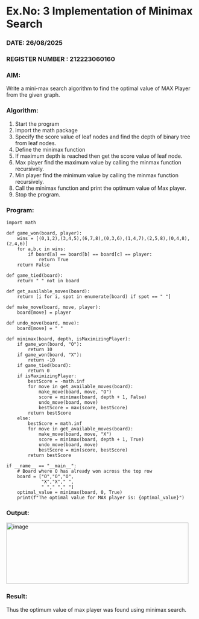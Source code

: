 # Ex.No: 3  Implementation of Minimax Search
### DATE:  26/08/2025                                                                          
### REGISTER NUMBER : 212223060160
### AIM: 
Write a mini-max search algorithm to find the optimal value of MAX Player from the given graph.
### Algorithm:
1. Start the program
2. import the math package
3. Specify the score value of leaf nodes and find the depth of binary tree from leaf nodes.
4. Define the minimax function
5. If maximum depth is reached then get the score value of leaf node.
6. Max player find the maximum value by calling the minmax function recursively.
7. Min player find the minimum value by calling the minmax function recursively.
8. Call the minimax function  and print the optimum value of Max player.
9. Stop the program. 

### Program:
```
import math

def game_won(board, player):
    wins = [(0,1,2),(3,4,5),(6,7,8),(0,3,6),(1,4,7),(2,5,8),(0,4,8),(2,4,6)]
    for a,b,c in wins:
        if board[a] == board[b] == board[c] == player:
            return True
    return False

def game_tied(board):
    return " " not in board

def get_available_moves(board):
    return [i for i, spot in enumerate(board) if spot == " "]

def make_move(board, move, player):
    board[move] = player

def undo_move(board, move):
    board[move] = " "

def minimax(board, depth, isMaximizingPlayer):
    if game_won(board, "O"):
        return 10
    if game_won(board, "X"):
        return -10
    if game_tied(board):
        return 0
    if isMaximizingPlayer:
        bestScore = -math.inf
        for move in get_available_moves(board):
            make_move(board, move, "O")
            score = minimax(board, depth + 1, False)
            undo_move(board, move)
            bestScore = max(score, bestScore)
        return bestScore
    else:
        bestScore = math.inf
        for move in get_available_moves(board):
            make_move(board, move, "X")
            score = minimax(board, depth + 1, True)
            undo_move(board, move)
            bestScore = min(score, bestScore)
        return bestScore

if __name__ == "__main__":
    # Board where O has already won across the top row
    board = ["O","O","O",
             "X","X"," ",
             " "," "," "]
    optimal_value = minimax(board, 0, True)
    print(f"The optimal value for MAX player is: {optimal_value}")
```











### Output:

<img width="483" height="162" alt="image" src="https://github.com/user-attachments/assets/6b0b6f08-f4a2-41c2-9ebd-8749eabf0b55" />




### Result:
Thus the optimum value of max player was found using minimax search.
